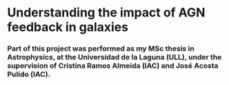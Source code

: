 # Understanding the impact of AGN feedback in galaxies

### Part of this project was performed as my MSc thesis in Astrophysics, at the Universidad de la Laguna (ULL), under the supervision of Cristina Ramos Almeida (IAC) and José Acosta Pulido (IAC).
